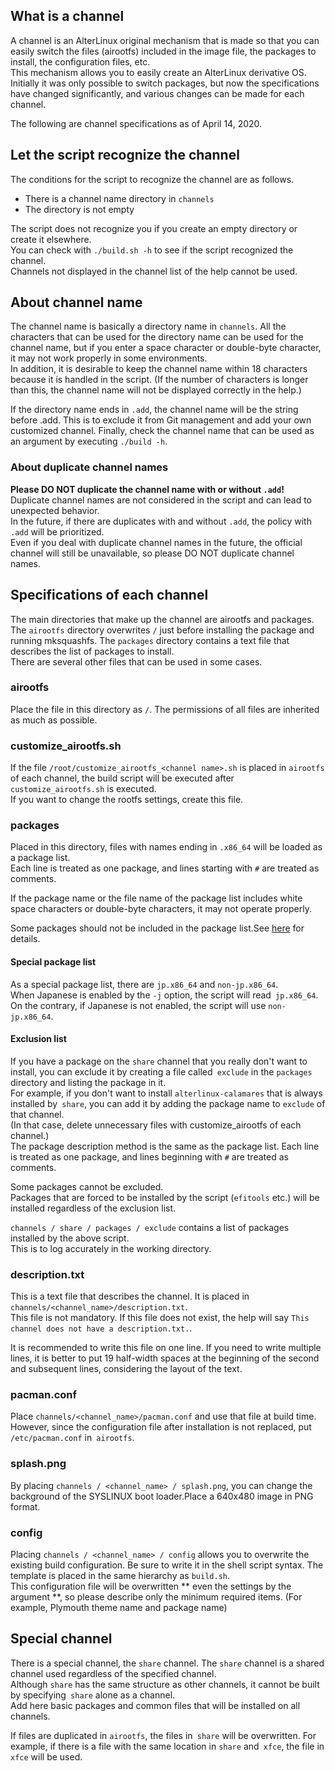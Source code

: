 ## What is a channel
A channel is an AlterLinux original mechanism that is made so that you can easily switch the files (airootfs) included in the image file, the packages to install, the configuration files, etc.  
This mechanism allows you to easily create an AlterLinux derivative OS.  
Initially it was only possible to switch packages, but now the specifications have changed significantly, and various changes can be made for each channel.  


The following are channel specifications as of April 14, 2020.  


## Let the script recognize the channel
The conditions for the script to recognize the channel are as follows.  

- There is a channel name directory in `channels`
- The directory is not empty

The script does not recognize you if you create an empty directory or create it elsewhere.  
You can check with `./build.sh -h` to see if the script recognized the channel.  
Channels not displayed in the channel list of the help cannot be used.


## About channel name
The channel name is basically a directory name in `channels`.
All the characters that can be used for the directory name can be used for the channel name, but if you enter a space character or double-byte character, it may not work properly in some environments.  
In addition, it is desirable to keep the channel name within 18 characters because it is handled in the script. (If the number of characters is longer than this, the channel name will not be displayed correctly in the help.)  
  
If the directory name ends in `.add`, the channel name will be the string before .add.
This is to exclude it from Git management and add your own customized channel.
Finally, check the channel name that can be used as an argument by executing `./build -h`.

### About duplicate channel names
**Please DO NOT duplicate the channel name with or without `.add`!**  
Duplicate channel names are not considered in the script and can lead to unexpected behavior.  
In the future, if there are duplicates with and without `.add`, the policy with `.add` will be prioritized.  
Even if you deal with duplicate channel names in the future, the official channel will still be unavailable, so please DO NOT duplicate channel names.



## Specifications of each channel
The main directories that make up the channel are airootfs and packages.  
The `airootfs` directory overwrites `/` just before installing the package and running mksquashfs.
The `packages` directory contains a text file that describes the list of packages to install.  
There are several other files that can be used in some cases.


### airootfs
Place the file in this directory as `/`. The permissions of all files are inherited as much as possible.  

### customize_airootfs.sh
If the file `/root/customize_airootfs_<channel name>.sh` is placed in `airootfs` of each channel, the build script will be executed after `customize_airootfs.sh` is executed.  
If you want to change the rootfs settings, create this file.  


### packages
Placed in this directory, files with names ending in `.x86_64` will be loaded as a package list.  
Each line is treated as one package, and lines starting with `#` are treated as comments.  

If the package name or the file name of the package list includes white space characters or double-byte characters, it may not operate properly.

Some packages should not be included in the package list.See [here](PACKAGE.md) for details.


#### Special package list
As a special package list, there are `jp.x86_64` and `non-jp.x86_64`.  
When Japanese is enabled by the `-j` option, the script will read` jp.x86_64`.  
On the contrary, if Japanese is not enabled, the script will use `non-jp.x86_64`.  


#### Exclusion list
If you have a package on the `share` channel that you really don't want to install, you can exclude it by creating a file called` exclude` in the `packages` directory and listing the package in it.  
For example, if you don't want to install `alterlinux-calamares` that is always installed by` share`, you can add it by adding the package name to `exclude` of that channel.  
(In that case, delete unnecessary files with customize_airootfs of each channel.)  
The package description method is the same as the package list. Each line is treated as one package, and lines beginning with `#` are treated as comments.  
  
Some packages cannot be excluded.  
Packages that are forced to be installed by the script (`efitools` etc.) will be installed regardless of the exclusion list.  
  
`channels / share / packages / exclude` contains a list of packages installed by the above script.  
This is to log accurately in the working directory.  


### description.txt
This is a text file that describes the channel. It is placed in `channels/<channel_name>/description.txt`.  
This file is not mandatory. If this file does not exist, the help will say `This channel does not have a description.txt.`.  

It is recommended to write this file on one line. If you need to write multiple lines, it is better to put 19 half-width spaces at the beginning of the second and subsequent lines, considering the layout of the text.  


### pacman.conf
Place `channels/<channel_name>/pacman.conf` and use that file at build time. However, since the configuration file after installation is not replaced, put `/etc/pacman.conf` in` airootfs`.


### splash.png
By placing `channels / <channel_name> / splash.png`, you can change the background of the SYSLINUX boot loader.Place a 640x480 image in PNG format.  


### config
Placing `channels / <channel_name> / config` allows you to overwrite the existing build configuration. Be sure to write it in the shell script syntax. The template is placed in the same hierarchy as `build.sh`.  
This configuration file will be overwritten ** even the settings by the argument **, so please describe only the minimum required items. (For example, Plymouth theme name and package name)  

## Special channel
There is a special channel, the `share` channel. The `share` channel is a shared channel used regardless of the specified channel.  
Although `share` has the same structure as other channels, it cannot be built by specifying` share` alone as a channel.  
Add here basic packages and common files that will be installed on all channels.  
  
If files are duplicated in `airootfs`, the files in` share` will be overwritten.
For example, if there is a file with the same location in `share` and` xfce`, the file in `xfce` will be used.